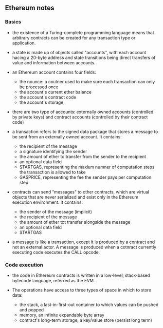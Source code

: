 ## Ethereum notes


### Basics

* the existence of a Turing-complete programming language means that arbitrary contracts can be created for any transaction type or application.

* a state is made up of objects called "accounts", with each account hacing a 20-byte address and state transitions being direct transfers of value and information between accounts.

* an Ethereum account contains four fields:
   * the nounce: a coutner used to make sure each transaction can only be processed once
   * the account's current ether balance
   * the account's contract code
   * the account's storage

* there are two type of accounts: externally owned accounts (controlled by private keys) and contract accounts (controlled by their contract code)

* a transaction refers to the signed data package that stores a message to be sent from an externally owned account. It contains:
  * the recipient of the message
  * a signature identifying the sender
  * the amount of ether to transfer from the sender to the recipient
  * an optional data field
  * STARTGAS, representing the maxium numner of computation steps the transaction is allowed to take
  * GASPRICE, representing the fee the sender pays per computation step 

* contracts can send "messages" to other contracts, which are virtual objects that are never serialized and exist only in the Ethereum execution environment. It contains:
  * the sender of the message (implicit)
  * the recipient of the message
  * the amount of ether tot transfer alongside the message
  * an optional data field
  * STARTGAS

* a message is like a transaction, except it is produced by a contract and not an external actor. A message is produced when a cotnract currently executing code executes the CALL opcode.

### Code execution

* the code in Ethereum contracts is written in a low-level, stack-based bytecode language, referred as the EVM. 

* The operations have access to three types of space in which to store data:
  * the stack, a last-in-first-out container to which values can be pushed and popped
  * memory, an infinite expandable byte array
  * contract's long-term storage, a key/value store (persist long term)


